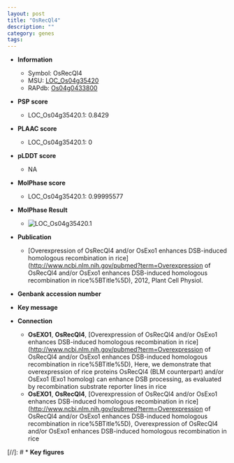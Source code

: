 ```yaml
---
layout: post
title: "OsRecQl4"
description: ""
category: genes
tags: 
---
```


* **Information**  
    + Symbol: OsRecQl4  
    + MSU: [LOC_Os04g35420](http://rice.plantbiology.msu.edu/cgi-bin/ORF_infopage.cgi?orf=LOC_Os04g35420)  
    + RAPdb: [Os04g0433800](http://rapdb.dna.affrc.go.jp/viewer/gbrowse_details/irgsp1?name=Os04g0433800)  

* **PSP score**  
    + LOC_Os04g35420.1: 0.8429 

* **PLAAC score**  
    + LOC_Os04g35420.1: 0 

* **pLDDT score**
    + NA


* **MolPhase score**
    + LOC_Os04g35420.1: 0.99995577

* **MolPhase Result**
    + ![LOC_Os04g35420.1](https://304243504.github.io/Pictures/LOC_Os04g/LOC_Os04g35420.1.png)

* **Publication**  
    + [Overexpression of OsRecQl4 and/or OsExo1 enhances DSB-induced homologous recombination in rice](http://www.ncbi.nlm.nih.gov/pubmed?term=Overexpression of OsRecQl4 and/or OsExo1 enhances DSB-induced homologous recombination in rice%5BTitle%5D), 2012, Plant Cell Physiol.

* **Genbank accession number**  

* **Key message**  

* **Connection**  
    + __OsEXO1__, __OsRecQl4__, [Overexpression of OsRecQl4 and/or OsExo1 enhances DSB-induced homologous recombination in rice](http://www.ncbi.nlm.nih.gov/pubmed?term=Overexpression of OsRecQl4 and/or OsExo1 enhances DSB-induced homologous recombination in rice%5BTitle%5D), Here, we demonstrate that overexpression of rice proteins OsRecQl4 (BLM counterpart) and/or OsExo1 (Exo1 homolog) can enhance DSB processing, as evaluated by recombination substrate reporter lines in rice
    + __OsEXO1__, __OsRecQl4__, [Overexpression of OsRecQl4 and/or OsExo1 enhances DSB-induced homologous recombination in rice](http://www.ncbi.nlm.nih.gov/pubmed?term=Overexpression of OsRecQl4 and/or OsExo1 enhances DSB-induced homologous recombination in rice%5BTitle%5D), Overexpression of OsRecQl4 and/or OsExo1 enhances DSB-induced homologous recombination in rice

[//]: # * **Key figures**  


